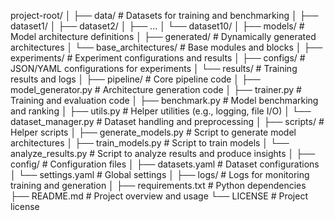 project-root/
│
├── data/                          # Datasets for training and benchmarking
│   ├── dataset1/
│   ├── dataset2/
│   ├── ...
│   └── dataset10/
│
├── models/                        # Model architecture definitions
│   ├── generated/                 # Dynamically generated architectures
│   └── base_architectures/        # Base modules and blocks
│
├── experiments/                   # Experiment configurations and results
│   ├── configs/                   # JSON/YAML configurations for experiments
│   └── results/                   # Training results and logs
│
├── pipeline/                      # Core pipeline code
│   ├── model_generator.py         # Architecture generation code
│   ├── trainer.py                 # Training and evaluation code
│   ├── benchmark.py               # Model benchmarking and ranking
│   ├── utils.py                   # Helper utilities (e.g., logging, file I/O)
│   └── dataset_manager.py         # Dataset handling and preprocessing
│
├── scripts/                       # Helper scripts
│   ├── generate_models.py         # Script to generate model architectures
│   ├── train_models.py            # Script to train models
│   └── analyze_results.py         # Script to analyze results and produce insights
│
├── config/                        # Configuration files
│   ├── datasets.yaml              # Dataset configurations
│   └── settings.yaml              # Global settings
│
├── logs/                          # Logs for monitoring training and generation
│
├── requirements.txt               # Python dependencies
├── README.md                      # Project overview and usage
└── LICENSE                        # Project license